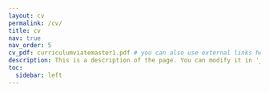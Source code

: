 ```yaml
---
layout: cv
permalink: /cv/
title: cv
nav: true
nav_order: 5
cv_pdf: curriculumviatemaster1.pdf # you can also use external links here
description: This is a description of the page. You can modify it in '_pages/cv.md'. You can also change or remove the top pdf download button.
toc:
  sidebar: left
---
```

